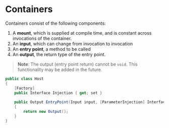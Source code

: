 ﻿# Containers

Containers consist of the following components:

1. A **mount**, which is supplied at compile time, and is constant across invocations of the container.
2. An **input**, which can change from invocation to invocation
3. An **entry point**, a method to be called
4. An **output**, the return type of the entry point.

> **Note**: The output (entry point return) cannot be `void`. This functionality may be added in the future.


```cs
public class Host
{
    [Factory]
    public Interface Injection { get; set }
    
    public Output EntryPoint(Input input, [ParameterInjection] Interface parameterInjection)
    {
        return new Output();
    }
}
```

